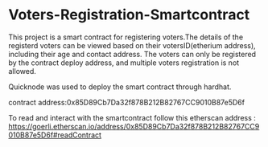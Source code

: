 # Voters-Registration-Smartcontract
 This project is a smart contract for registering voters.The details of the registerd voters can be viewed based on their votersID(etherium address), including their age and contact address. The voters can only be registered by the contract deploy address, and multiple voters registration is not allowed.

Quicknode was used to deploy the smart contract through hardhat.

contract address:0x85D89Cb7Da32f878B212B82767CC9010B87e5D6f

To read and interact with the smartcontract follow this etherscan address :  https://goerli.etherscan.io/address/0x85D89Cb7Da32f878B212B82767CC9010B87e5D6f#readContract

```

